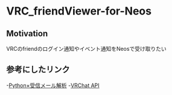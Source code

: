 # VRC_friendViewer-for-Neos

## Motivation
VRCのfriendのログイン通知やイベント通知をNeosで受け取りたい

## 参考にしたリンク
-[Python×受信メール解析](https://di-acc2.com/system/rpa/3031/)
-[VRChat API](https://vrchat.vercel.app/)

